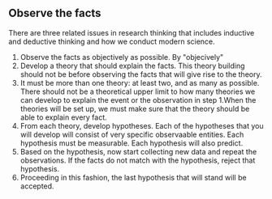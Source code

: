 ## Observe the facts
There are three related issues in research thinking that includes inductive and deductive thinking and how we conduct modern science. 

1. Observe the facts as objectively as possible. By "objecively"
2. Develop a theory that should explain the facts. This theory building should not be before observing the facts that will give rise to the theory. 
3. It must be more than one theory: at least two, and as many as possible. There should not be a theoretical upper limit to how many theories we can develop to explain the event or the observation in step 1.When the theories will be set up, we must make sure that the theory should be able to explain every fact. 
4. From each theory, develop hypotheses. Each of the hypotheses that you will develop will consist of very specific observaable entities. Each hypothesis must be measurable. Each hypothesis will also predict. 
5. Based on the hypothesis, now start collecting new data and repeat the observations. If the facts do not match with the hypothesis, reject that hypothesis.
6. Proceeding in this fashion, the last hypothesis that will stand will be accepted. 
